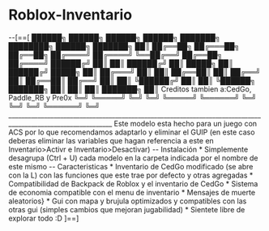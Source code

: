 # Roblox-Inventario
--[==[           ██████╗   ██████╗  ██████╗     ██████╗ ███████╗ ████████╗ ██████╗  ███████╗ ██║         ██╔══██╗ ██╔═══██╗ ██╔══██╗   ██╔════╝ ██╔════╝ ╚══██╔══╝ ██╔══██╗ ██╔════╝         ██████╔╝ ██║   ██║ ██████╔╝   ██║      █████╗      ██║    ██████╔╝ █████╗   ██║         ██╔═══╝  ██║   ██║ ██╔══██║   ██║      ██╔══╝      ██║    ██╔══██║ ██╔══╝   ██║          ██║      ╚██████╔╝ ██║  ██║   ╚██████╗ ███████╗    ██║    ██║  ██║ ███████╗ ██║  Creditos tambien a:CedGo, Paddle_RB y Pre0x         ╚═╝       ╚═════╝  ╚═╝  ╚═╝    ╚═════╝ ╚══════╝    ╚═╝    ╚═╝  ╚═╝ ╚══════╝ ╚═╝  ______________________________________________________________________________________________________________  Este modelo esta hecho para un juego con ACS por lo que recomendamos adaptarlo y eliminar el GUIP  (en este caso deberas eliminar las variables que hagan referencia a este en Inventario>Activr e Inventario>Desactivar)  --  Instalación * Simplemente desagrupa (Ctrl + U) cada modelo en la carpeta indicada por el nombre de este mismo   -- Caracteristicas * Inventario de CedGo modificado (se abre con la L) con las funciones que este trae por defecto y otras agregadas  * Compatibilidad de Backpack de Roblox y el inventario de CedGo  * Sistema de economia compatible con el menu de inventario  * Mensajes de muerte aleatorios}  * Gui con mapa y brujula optimizados y compatibles con las otras gui (simples cambios que mejoran jugabilidad)  * Sientete libre de explorar todo :D ]==]
